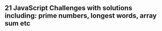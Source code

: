 <h2>  21 JavaScript Challenges with solutions including: prime numbers, longest words, array sum etc </h2>
